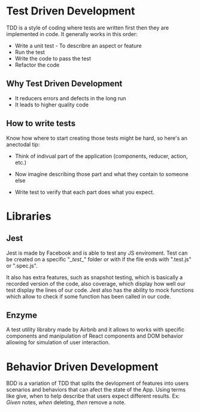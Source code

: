 # Test Driven Development

TDD is a style of coding where tests are written first then they are implemented in code. It generally works in this order:

- Write a unit test - To describre an aspect or feature
- Run the test
- Write the code to pass the test
- Refactor the code

## Why Test Driven Development

- It reducers errors and defects in the long run
- It leads to higher quality code

## How to write tests

Know how where to start creating those tests might be hard, so here's an anectodal tip:

- Think of indivual part of the application (components, reducer, action, etc.)

- Now imagine describing those part and what they contain to someone else

- Write test to verify that each part does what you expect.

# Libraries

## Jest

Jest is made by Facebook and is able to test any JS enviroment. Test can be created on a specific "_\_test_\_" folder or with if the file ends with ".test.js" or ".spec.js".

It also has extra features, such as snapshot testing, which is basically a recorded version of the code, also coverage, which display how well our test display the lines of our code. Jest also has the ability to mock functions which allow to check if some function has been called in our code.

## Enzyme

A test utility librabry made by Airbnb and it allows to works with specific components and manipulation of React components and DOM behavior allowing for simulation of user interaction.

# Behavior Driven Development

BDD is a variation of TDD that splits the devlopment of features into users scenarios and behaviors that can afect the state of the App. Using terms like give, when to help describe that users expect different results. Ex: _Given_ notes, _when_ deleting, _then_ remove a note.
